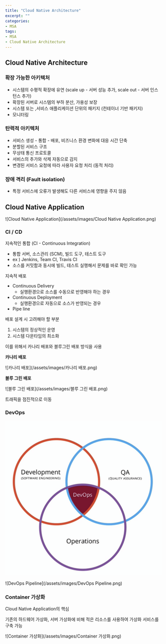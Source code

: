 ```yaml
---
title: "Cloud Native Architecture"
excerpt: ""
categories:
- MSA
tags:
- MSA
- Cloud Native Architecture
---
```


## Cloud Native Architecture

### 확장 가능한 아키텍처

- 시스템의 수평적 확장에 유연 (scale up - 서버 성능 추가, scale out - 서버 인스턴스 추가)
- 확장된 서버로 시스템의 부하 분산, 가용성 보장
- 시스템 또는 ,서비스 애플리케이션 단위의 패키지 (컨테이너 기반 패키지)
- 모니터링



### 탄력적 아키텍처

- 서비스 생성 - 통합 - 배포, 비즈니스 환경 변화에 대응 시간 단축
- 분할된 서비스 구조
- 무상태 통신 프로토콜
- 서비스의 추가와 삭제 자동으로 감지
- 변경된 서비스 요청에 따라 사용자 요청 처리 (동적 처리)



### 장애 격리 (Fault isolation)

- 특정 서비스에 오류가 발생해도 다른 서비스에 영향을 주지 않음



## Cloud Native Application

![Cloud Native Application](/assets/images/Cloud Native Application.png)



### CI / CD

지속적인 통합 (CI - Continuous Integration)

- 통합 서버, 소스관리 (SCM), 빌드 도구, 테스트 도구
- ex ) Jenkins, Team CI, Travis CI
- 소스를 커밋함과 동시에 빌드, 테스트 실행해서 문제를 바로 확인 가능

지속적 배포

- Continuous Delivery
  - 실행환경으로 소스를 수동으로 반영해야 하는 경우
- Continuous Deployment
  - 실행환경으로 자동으로 소스가 반영되는 경우
- Pipe line

배포 설계 시 고려해야 할 부분

1. 시스템의 정상적인 운영
2. 시스템 다운타임의 최소화

이를 위해서 카나리 배포와 블루그린 배포 방식을 사용

**카나리 배포**

![카나리 배포](/assets/images/카나리 배포.png)

**블루 그린 배포**

![블루 그린 배포](/assets/images/블루 그린 배포.png)

트래픽을 점진적으로 이동



### DevOps

![DevOps](/assets/images/DevOps.png)

![DevOps Pipeline](/assets/images/DevOps Pipeline.png)



### Container 가상화

Cloud Native Application의 핵심

기존의 하드웨어 가상화, 서버 가상화에 비해 적은 리소스를 사용하여 가상화 서비스를 구축 가능

![Container 가상화](/assets/images/Container 가상화.png)

